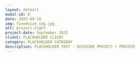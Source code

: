 ```yaml
---
layout: default
modal-id: 8
date: 2025-09-10
img: fixedsize_img.jpg
alt: project-eight
project-date: September 2025
client: PLACEHOLDER CLIENT
category: PLACEHOLDER CATEGORY
description: PLACEHOLDER TEXT - DESCRIBE PROJECT + PROCESS
---
```

